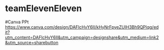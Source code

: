 # teamElevenEleven
#Canva PPt https://www.canva.com/design/DAFlcHvY6lI/kHyNrFpyeZUIH3Bh9QPlqg/edit?utm_content=DAFlcHvY6lI&utm_campaign=designshare&utm_medium=link2&utm_source=sharebutton